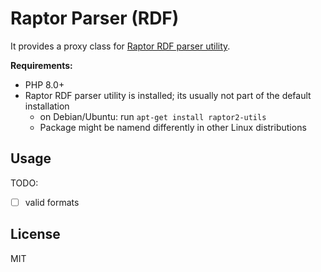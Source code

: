 # Raptor Parser (RDF)

It provides a proxy class for [Raptor RDF parser utility](https://librdf.org/raptor/rapper.html).

**Requirements:**

* PHP 8.0+
* Raptor RDF parser utility is installed; its usually not part of the default installation
  * on Debian/Ubuntu: run `apt-get install raptor2-utils`
  * Package might be namend differently in other Linux distributions

## Usage

TODO:
* [ ] valid formats

## License

MIT